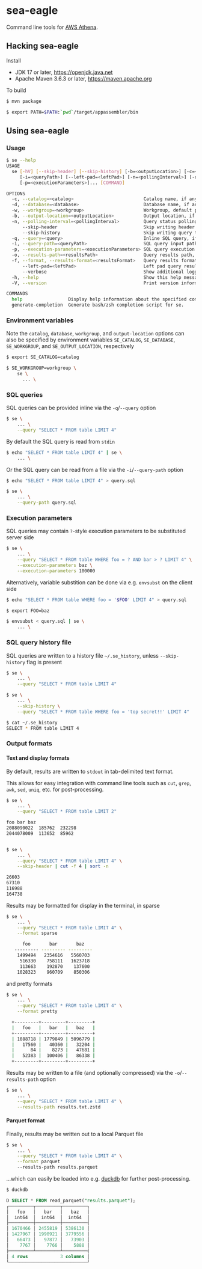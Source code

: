 # sea-eagle

Command line tools for [AWS Athena](https://aws.amazon.com/athena/).

## Hacking sea-eagle

Install

 * JDK 17 or later, https://openjdk.java.net
 * Apache Maven 3.6.3 or later, https://maven.apache.org

To build
```bash
$ mvn package

$ export PATH=$PATH:`pwd`/target/appassembler/bin
```

## Using sea-eagle

### Usage

```bash
$ se --help
USAGE
  se [-hV] [--skip-header] [--skip-history] [-b=<outputLocation>] [-c=<catalog>] [-d=<database>] [-f=<resultsFormat>]
     [-i=<queryPath>] [--left-pad=<leftPad>] [-n=<pollingInterval>] [-o=<resultsPath>] [-q=<query>] [-w=<workgroup>]
     [-p=<executionParameters>]... [COMMAND]

OPTIONS
  -c, --catalog=<catalog>                          Catalog name, if any.
  -d, --database=<database>                        Database name, if any.
  -w, --workgroup=<workgroup>                      Workgroup, default primary.
  -b, --output-location=<outputLocation>           Output location, if workgroup is not provided.
  -n, --polling-interval=<pollingInterval>         Query status polling interval, default 250 ms.
      --skip-header                                Skip writing header to results.
      --skip-history                               Skip writing query to history file.
  -q, --query=<query>                              Inline SQL query, if any.
  -i, --query-path=<queryPath>                     SQL query input path, default stdin.
  -p, --execution-parameters=<executionParameters> SQL query execution parameters, if any.
  -o, --results-path=<resultsPath>                 Query results path, default stdout.
  -f, --format, --results-format=<resultsFormat>   Query results format { pretty, sparse, text, parquet }, default text.
      --left-pad=<leftPad>                         Left pad query results, default 2 for pretty and sparse formats.
      --verbose                                    Show additional logging messages.
  -h, --help                                       Show this help message and exit.
  -V, --version                                    Print version information and exit.

COMMANDS
  help                 Display help information about the specified command.
  generate-completion  Generate bash/zsh completion script for se.
```


### Environment variables

Note the `catalog`, `database`, `workgroup`, and `output-location` options can also be specified by
environment variables `SE_CATALOG`, `SE_DATABASE`, `SE_WORKGROUP`, and `SE_OUTPUT_LOCATION`, respectively
```bash
$ export SE_CATALOG=catalog

$ SE_WORKGROUP=workgroup \
    se \
      ... \
```


### SQL queries

SQL queries can be provided inline via the `-q`/`--query` option
```bash
$ se \
    ... \
    --query "SELECT * FROM table LIMIT 4"
```

By default the SQL query is read from `stdin`
```bash
$ echo "SELECT * FROM table LIMIT 4" | se \
    ... \
```

Or the SQL query can be read from a file via the `-i`/`--query-path` option
```bash
$ echo "SELECT * FROM table LIMIT 4" > query.sql

$ se \
    ... \
    --query-path query.sql
```


### Execution parameters

SQL queries may contain `?`-style execution parameters to be substituted server side
```bash
$ se \
    ... \
    --query "SELECT * FROM table WHERE foo = ? AND bar > ? LIMIT 4" \
    --execution-parameters baz \
    --execution-parameters 100000
```

Alternatively, variable substition can be done via e.g. `envsubst` on the client side
```bash
$ echo "SELECT * FROM table WHERE foo = '$FOO' LIMIT 4" > query.sql

$ export FOO=baz

$ envsubst < query.sql | se \
    ... \
```


### SQL query history file

SQL queries are written to a history file `~/.se_history`, unless `--skip-history` flag is present
```bash
$ se \
    ... \
    --query "SELECT * FROM table LIMIT 4"

$ se \
    ... \
    --skip-history \
    --query "SELECT * FROM table WHERE foo = 'top secret!!' LIMIT 4"

$ cat ~/.se_history
SELECT * FROM table LIMIT 4
```


### Output formats

#### Text and display formats

By default, results are written to `stdout` in tab-delimited text format.

This allows for easy integration with command line tools such as `cut`, `grep`, `awk`, `sed`,
`uniq`, etc. for post-processing.

```bash
$ se \
    ... \
    --query "SELECT * FROM table LIMIT 2"

foo	bar	baz
2088090022	185762	232298
2044078009	113652	85962


$ se \
    ... \
    --query "SELECT * FROM table LIMIT 4" \
    --skip-header | cut -f 4 | sort -n

26603
67310
116988
164738
```


Results may be formatted for display in the terminal, in sparse
```bash
$ se \
    ... \
    --query "SELECT * FROM table LIMIT 4" \
    --format sparse

      foo       bar       baz
   --------- --------- ---------
    1499494   2354616   5560703
     516330    758111   1623718
     113663    192870    137600
    1028323    960709    850306
```

and pretty formats
```bash
$ se \
    ... \
    --query "SELECT * FROM table LIMIT 4" \
    --format pretty

  +---------+---------+---------+
  |   foo   |   bar   |   baz   |
  +---------+---------+---------+
  | 1088718 | 1779849 | 5096779 |
  |   17560 |   40360 |   32204 |
  |      84 |    8273 |   47681 |
  |   52383 |  100406 |   86338 |
  +---------+---------+---------+
```

Results may be written to a file (and optionally compressed) via the `-o`/`--results-path` option
```bash
$ se \
    ... \
    --query "SELECT * FROM table LIMIT 4" \
    --results-path results.txt.zstd
```


#### Parquet format

Finally, results may be written out to a local Parquet file
```bash
$ se \
    ... \
    --query "SELECT * FROM table LIMIT 4" \
    --format parquet
    --results-path results.parquet
```

...which can easily be loaded into e.g. [duckdb](https://duckdb.org/) for further post-processing.
```sql
$ duckdb

D SELECT * FROM read_parquet("results.parquet");
┌─────────┬─────────┬─────────┐
│   foo   │   bar   │   baz   │
│  int64  │  int64  │  int64  │
├─────────┼─────────┼─────────┤
│ 1670466 │ 2455819 │ 5386130 │
│ 1427967 │ 1990921 │ 3779556 │
│   66473 │   97877 │   73903 │
│    7767 │    7766 │    5888 │
├─────────┴─────────┴─────────┤
│ 4 rows            3 columns │
└─────────────────────────────┘
```
